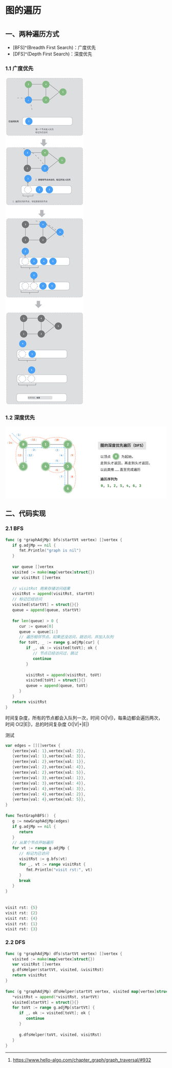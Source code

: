 # 图的遍历

<!--more-->
#

## 一、两种遍历方式

- [BFS]^(Breadth First Search)：广度优先
- [DFS]^(Depth First Search)：深度优先

### 1.1 广度优先
![](images/posts/Pasted%20image%2020230524013254.png)

### 1.2 深度优先
![](images/posts/Pasted%20image%2020230524020843.png)

## 二、代码实现
### 2.1 BFS
```go
func (g *graphAdjMp) bfs(startVt vertex) []vertex {  
   if g.adjMp == nil {  
      fmt.Println("graph is nil")  
   }  
  
   var queue []vertex  
   visited := make(map[vertex]struct{})  
   var visitRst []vertex  
  
   // visitRst 用来存储访问结果  
   visitRst = append(visitRst, startVt)  
   // 标记已经访问  
   visited[startVt] = struct{}{}  
   queue = append(queue, startVt)  
  
   for len(queue) > 0 {  
      cur := queue[0]  
      queue = queue[1:]  
      // 遍历相邻节点，如果还没访问，就访问，并加入队列  
      for toVt, _ := range g.adjMp[cur] {  
         if _, ok := visited[toVt]; ok {  
            // 节点已经访问过，跳过  
            continue  
         }  
  
         visitRst = append(visitRst, toVt)  
         visited[toVt] = struct{}{}  
         queue = append(queue, toVt)  
      }  
   }  
   return visitRst  
}
```

时间复杂度，所有的节点都会入队列一次，时间 O(|V|)，每条边都会遍历两次，时间 O(2|E|)，总的时间复杂度 O(|V|+|E|)

测试
```go
var edges = [][]vertex {  
   {vertex{val: 1},vertex{val: 2}},  
   {vertex{val: 1},vertex{val: 3}},  
   {vertex{val: 2},vertex{val: 1}},  
   {vertex{val: 2},vertex{val: 4}},  
   {vertex{val: 2},vertex{val: 5}},  
   {vertex{val: 3},vertex{val: 1}},  
   {vertex{val: 3},vertex{val: 4}},  
   {vertex{val: 4},vertex{val: 3}},  
   {vertex{val: 4},vertex{val: 2}},  
   {vertex{val: 4},vertex{val: 5}},  
}

func TestGraphBFS()  {  
   g := newGraphAdjMp(edges)  
   if g.adjMp == nil {  
      return  
   }  
   // 从某个节点开始遍历  
   for vt := range g.adjMp {  
      // 标记为已访问  
      visitRst := g.bfs(vt)  
      for _, vt := range visitRst {  
         fmt.Println("visit rst:", vt)  
      }  
      break  
   }  
}


visit rst: {5}
visit rst: {2}
visit rst: {4}
visit rst: {1}
visit rst: {3}
```

### 2.2 DFS
```go
func (g *graphAdjMp) dfs(startVt vertex) []vertex {  
   visited := make(map[vertex]struct{})  
   var visitRst []vertex  
   g.dfsHelper(startVt, visited, &visitRst)  
   return visitRst  
}  
  
func (g *graphAdjMp) dfsHelper(startVt vertex, visited map[vertex]struct{}, visitRst *[]vertex)  {  
   *visitRst = append(*visitRst, startVt)  
   visited[startVt] = struct{}{}  
   for toVt := range g.adjMp[startVt] {  
      if _, ok := visited[toVt]; ok {  
         continue  
      }  
  
      g.dfsHelper(toVt, visited, visitRst)  
   }  
}
```

---
1. https://www.hello-algo.com/chapter_graph/graph_traversal/#932
